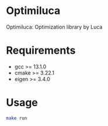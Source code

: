# Optimiluca
Optimiluca: Optimization library by Luca

# Requirements
 - gcc >= 13.1.0
 - cmake >= 3.22.1
 - eigen >= 3.4.0

# Usage
```bash
make run
```

